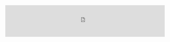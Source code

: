 <div style="margin:auto;overflow:hidden" class="framed-content framed-python-guide">
<iframe src="https://openml.github.io/openml-python/develop/contributing.html"
        class="framed-github framed-python" height="100vh" width="100%" frameborder="0" id="python_api_frame"
        allowfullscreen sandbox="allow-scripts allow-same-origin">
  <p> <a href="https://openml.github.io/openml-python/develop/contributing.html">
    Fallback link for browsers that don't support iframes
  </a> </p>
</iframe>
</div>
